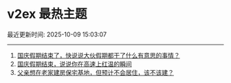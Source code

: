 # v2ex 最热主题

最近更新时间: 2025-10-09 15:03:07

--- 
1. [国庆假期结束了，快说说大伙假期都干了什么有意思的事情？](https://www.v2ex.com/t/1163783) 
2. [国庆假期结束，说说你在高速上红温的瞬间](https://www.v2ex.com/t/1163792) 
3. [父亲想在老家建房保宅基地，但预计不会居住，该不该建？](https://www.v2ex.com/t/1163795) 
